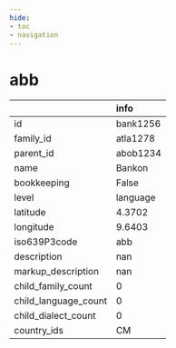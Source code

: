 ```yaml
---
hide:
- toc
- navigation
---
```

# abb
|                      | info     |
|:---------------------|:---------|
| id                   | bank1256 |
| family_id            | atla1278 |
| parent_id            | abob1234 |
| name                 | Bankon   |
| bookkeeping          | False    |
| level                | language |
| latitude             | 4.3702   |
| longitude            | 9.6403   |
| iso639P3code         | abb      |
| description          | nan      |
| markup_description   | nan      |
| child_family_count   | 0        |
| child_language_count | 0        |
| child_dialect_count  | 0        |
| country_ids          | CM       |